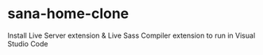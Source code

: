 # sana-home-clone

Install Live Server extension & Live Sass Compiler extension to run in Visual Studio Code
